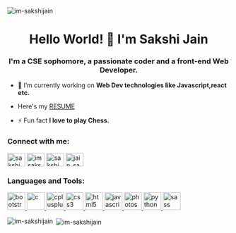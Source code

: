 
<p align="left"> <img src="https://komarev.com/ghpvc/?username=im-sakshijain&label=Profile%20views&color=0e75b6&style=flat" alt="im-sakshijain" /> </p>
<h1 align="center">Hello World! 👋 I'm Sakshi Jain</h1>
<h3 align="center">I'm a CSE sophomore, a passionate coder and a front-end Web Developer.</h3>

- 🔭 I’m currently working on **Web Dev technologies like Javascript,react etc.**

- Here's my <a href ="https://drive.google.com/file/d/1nFSReqNHdlN5MxnNLfmjIugxmFNCIdmw/view?usp=sharing">RESUME</a>

- ⚡ Fun fact **I love to play Chess.**

<h3 align="left">Connect with me:</h3>
<p align="left">
<a href="https://www.linkedin.com/in/sakshi-jain-3198631b4/" target="blank"><img align="center" src="https://cdn.jsdelivr.net/npm/simple-icons@3.0.1/icons/linkedin.svg" alt="sakshi jain" height="30" width="40" /></a>
<a href="https://instagram.com/imsakshi._.jain" target="blank"><img align="center" src="https://cdn.jsdelivr.net/npm/simple-icons@3.0.1/icons/instagram.svg" alt="imsakshi._.jain" height="30" width="40" /></a>
  <a href="https://www.codechef.com/users/sakshi_jain09" target="blank"><img align="center" src="https://cdn.jsdelivr.net/npm/simple-icons@3.1.0/icons/codechef.svg" alt="sakshi_jain09" height="30" width="40" /></a>
<a href="https://www.hackerrank.com/jain_sakshi09221" target="blank"><img align="center" src="https://cdn.jsdelivr.net/npm/simple-icons@3.0.1/icons/hackerrank.svg" alt="jain_sakshi09221" height="30" width="40" /></a>
</p>

<h3 align="left">Languages and Tools:</h3>
<p align="left"> <a href="https://getbootstrap.com" target="_blank"> <img src="https://devicons.github.io/devicon/devicon.git/icons/bootstrap/bootstrap-plain.svg" alt="bootstrap" width="40" height="40"/> </a> <a href="https://www.cprogramming.com/" target="_blank"> <img src="https://devicons.github.io/devicon/devicon.git/icons/c/c-original.svg" alt="c" width="40" height="40"/> </a> <a href="https://www.w3schools.com/cpp/" target="_blank"> <img src="https://devicons.github.io/devicon/devicon.git/icons/cplusplus/cplusplus-original.svg" alt="cplusplus" width="40" height="40"/> </a> <a href="https://www.w3schools.com/css/" target="_blank"> <img src="https://devicons.github.io/devicon/devicon.git/icons/css3/css3-original-wordmark.svg" alt="css3" width="40" height="40"/> </a> <a href="https://www.w3.org/html/" target="_blank"> <img src="https://devicons.github.io/devicon/devicon.git/icons/html5/html5-original-wordmark.svg" alt="html5" width="40" height="40"/> </a> <a href="https://developer.mozilla.org/en-US/docs/Web/JavaScript" target="_blank"> <img src="https://devicons.github.io/devicon/devicon.git/icons/javascript/javascript-original.svg" alt="javascript" width="40" height="40"/> </a> <a href="https://www.photoshop.com/en" target="_blank"> <img src="https://devicons.github.io/devicon/devicon.git/icons/photoshop/photoshop-plain.svg" alt="photoshop" width="40" height="40"/> </a> <a href="https://www.python.org" target="_blank"> <img src="https://devicons.github.io/devicon/devicon.git/icons/python/python-original.svg" alt="python" width="40" height="40"/> </a> <a href="https://sass-lang.com" target="_blank"> <img src="https://devicons.github.io/devicon/devicon.git/icons/sass/sass-original.svg" alt="sass" width="40" height="40"/> </a> </p>


<p><img align="left" src="https://github-readme-stats.vercel.app/api/top-langs?username=im-sakshijain&show_icons=true&locale=en&layout=compact" alt="im-sakshijain" /></p>

<p>&nbsp;<img align="center" src="https://github-readme-stats.vercel.app/api?username=im-sakshijain&show_icons=true&locale=en" alt="im-sakshijain" /></p>

